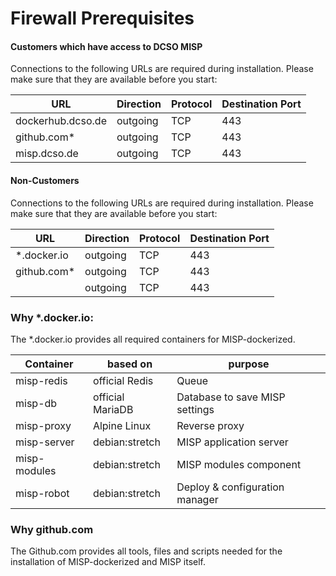 # Firewall Prerequisites

#### Customers which have access to DCSO MISP
Connections to the following URLs are required during installation. Please make sure that they are available before you start:

| URL               | Direction | Protocol | Destination Port |
| ----------------- | --------- | -------- | ---------------- |
| dockerhub.dcso.de | outgoing  | TCP      | 443              |
| github.com*       | outgoing  | TCP      | 443              |
| misp.dcso.de      | outgoing  | TCP      | 443              |


#### Non-Customers
Connections to the following URLs are required during installation. Please make sure that they are available before you start:

| URL                   | Direction | Protocol | Destination Port |
| --------------------- | --------- | -------- | ---------------- |
| *.docker.io           | outgoing  | TCP      | 443              |
| github.com*           | outgoing  | TCP      | 443              |
| <URL of syncing MISP> | outgoing  | TCP      | 443              |


### Why *.docker.io:
The *.docker.io provides all required containers for MISP-dockerized.

| Container    | based on         | purpose                        |
| ------------ | ---------------- | ------------------------------ |
| misp-redis   | official Redis   | Queue                          |
| misp-db      | official MariaDB | Database to save MISP settings |
| misp-proxy   | Alpine Linux     | Reverse proxy                  |
| misp-server  | debian:stretch   | MISP application server        |
| misp-modules | debian:stretch   | MISP modules component         |
| misp-robot   | debian:stretch   | Deploy & configuration manager |


### Why github.com
The Github.com provides all tools, files and scripts needed for the installation of MISP-dockerized and MISP itself.